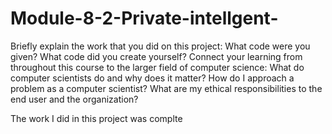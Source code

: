 # Module-8-2-Private-intellgent-
Briefly explain the work that you did on this project: What code were you given? What code did you create yourself?
Connect your learning from throughout this course to the larger field of computer science:
What do computer scientists do and why does it matter?
How do I approach a problem as a computer scientist?
What are my ethical responsibilities to the end user and the organization?

The work I did in this project was complte
